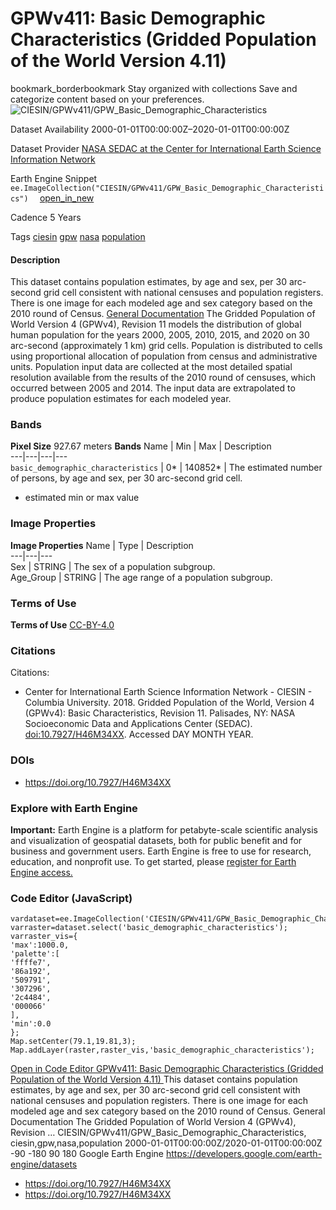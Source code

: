  
#  GPWv411: Basic Demographic Characteristics (Gridded Population of the World Version 4.11) 
bookmark_borderbookmark Stay organized with collections  Save and categorize content based on your preferences. 
![CIESIN/GPWv411/GPW_Basic_Demographic_Characteristics](https://developers.google.com/earth-engine/datasets/images/CIESIN/CIESIN_GPWv411_GPW_Basic_Demographic_Characteristics_sample.png) 

Dataset Availability
    2000-01-01T00:00:00Z–2020-01-01T00:00:00Z 

Dataset Provider
     [ NASA SEDAC at the Center for International Earth Science Information Network ](https://doi.org/10.7927/H46M34XX) 

Earth Engine Snippet
     `    ee.ImageCollection("CIESIN/GPWv411/GPW_Basic_Demographic_Characteristics")   ` [ open_in_new ](https://code.earthengine.google.com/?scriptPath=Examples:Datasets/CIESIN/CIESIN_GPWv411_GPW_Basic_Demographic_Characteristics) 

Cadence
    5 Years 

Tags
     [ciesin](https://developers.google.com/earth-engine/datasets/tags/ciesin) [gpw](https://developers.google.com/earth-engine/datasets/tags/gpw) [nasa](https://developers.google.com/earth-engine/datasets/tags/nasa) [population](https://developers.google.com/earth-engine/datasets/tags/population)
#### Description
This dataset contains population estimates, by age and sex, per 30 arc-second grid cell consistent with national censuses and population registers. There is one image for each modeled age and sex category based on the 2010 round of Census.
[General Documentation](https://sedac.ciesin.columbia.edu/data/set/gpw-v4-basic-demographic-characteristics-rev11/docs)
The Gridded Population of World Version 4 (GPWv4), Revision 11 models the distribution of global human population for the years 2000, 2005, 2010, 2015, and 2020 on 30 arc-second (approximately 1 km) grid cells. Population is distributed to cells using proportional allocation of population from census and administrative units. Population input data are collected at the most detailed spatial resolution available from the results of the 2010 round of censuses, which occurred between 2005 and 2014. The input data are extrapolated to produce population estimates for each modeled year.
### Bands
**Pixel Size** 927.67 meters 
**Bands**
Name | Min | Max | Description  
---|---|---|---  
`basic_demographic_characteristics` |  0*  |  140852*  | The estimated number of persons, by age and sex, per 30 arc-second grid cell.  
* estimated min or max value 
### Image Properties
**Image Properties**
Name | Type | Description  
---|---|---  
Sex | STRING | The sex of a population subgroup.  
Age_Group | STRING | The age range of a population subgroup.  
### Terms of Use
**Terms of Use**
[CC-BY-4.0](https://spdx.org/licenses/CC-BY-4.0.html)
### Citations
Citations:
  * Center for International Earth Science Information Network - CIESIN - Columbia University. 2018. Gridded Population of the World, Version 4 (GPWv4): Basic Characteristics, Revision 11. Palisades, NY: NASA Socioeconomic Data and Applications Center (SEDAC). [doi:10.7927/H46M34XX](https://doi.org/10.7927/H46M34XX). Accessed DAY MONTH YEAR.


### DOIs
  * [ https://doi.org/10.7927/H46M34XX ](https://doi.org/10.7927/H46M34XX)


### Explore with Earth Engine
**Important:** Earth Engine is a platform for petabyte-scale scientific analysis and visualization of geospatial datasets, both for public benefit and for business and government users. Earth Engine is free to use for research, education, and nonprofit use. To get started, please [register for Earth Engine access.](https://console.cloud.google.com/earth-engine)
### Code Editor (JavaScript)
```
vardataset=ee.ImageCollection('CIESIN/GPWv411/GPW_Basic_Demographic_Characteristics').first();
varraster=dataset.select('basic_demographic_characteristics');
varraster_vis={
'max':1000.0,
'palette':[
'ffffe7',
'86a192',
'509791',
'307296',
'2c4484',
'000066'
],
'min':0.0
};
Map.setCenter(79.1,19.81,3);
Map.addLayer(raster,raster_vis,'basic_demographic_characteristics');
```
[ Open in Code Editor ](https://code.earthengine.google.com/?scriptPath=Examples:Datasets/CIESIN/CIESIN_GPWv411_GPW_Basic_Demographic_Characteristics)
[ GPWv411: Basic Demographic Characteristics (Gridded Population of the World Version 4.11) ](https://developers.google.com/earth-engine/datasets/catalog/CIESIN_GPWv411_GPW_Basic_Demographic_Characteristics)
This dataset contains population estimates, by age and sex, per 30 arc-second grid cell consistent with national censuses and population registers. There is one image for each modeled age and sex category based on the 2010 round of Census. General Documentation The Gridded Population of World Version 4 (GPWv4), Revision …
CIESIN/GPWv411/GPW_Basic_Demographic_Characteristics, ciesin,gpw,nasa,population 
2000-01-01T00:00:00Z/2020-01-01T00:00:00Z
-90 -180 90 180 
Google Earth Engine
https://developers.google.com/earth-engine/datasets
  * [ https://doi.org/10.7927/H46M34XX ](https://doi.org/https://doi.org/10.7927/H46M34XX)
  * [ https://doi.org/10.7927/H46M34XX ](https://doi.org/https://developers.google.com/earth-engine/datasets/catalog/CIESIN_GPWv411_GPW_Basic_Demographic_Characteristics)


